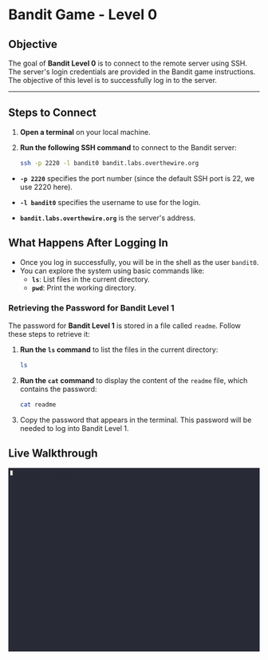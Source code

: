 
# Bandit Game - Level 0

## Objective
The goal of **Bandit Level 0** is to connect to the remote server using SSH. The server's login credentials are provided in the Bandit game instructions. The objective of this level is to successfully log in to the server.

---

## Steps to Connect

1. **Open a terminal** on your local machine.
   
2. **Run the following SSH command** to connect to the Bandit server:
   ```bash
   ssh -p 2220 -l bandit0 bandit.labs.overthewire.org 
   ```

- **`-p 2220`** specifies the port number (since the default SSH port is 22, we use 2220 here).

- **`-l bandit0`** specifies the username to use for the login.

- **`bandit.labs.overthewire.org`** is the server's address.


## What Happens After Logging In

- Once you log in successfully, you will be in the shell as the user `bandit0`.
- You can explore the system using basic commands like:
  - **`ls`**: List files in the current directory.
  - **`pwd`**: Print the working directory.

### Retrieving the Password for Bandit Level 1

The password for **Bandit Level 1** is stored in a file called `readme`. Follow these steps to retrieve it:

1. **Run the `ls` command** to list the files in the current directory:
   ```bash
   ls 
   ```
2. **Run the `cat` command** to display the content of the `readme` file, which contains the password:
    ```bash
    cat readme
    ```
3. Copy the password that appears in the terminal. This password will be needed to log into Bandit Level 1.

## Live Walkthrough

![Bandit Level 0](bandit-level-0.gif)